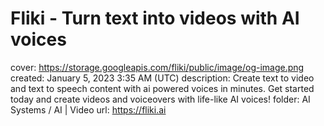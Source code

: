 # Fliki - Turn text into videos with AI voices

cover: https://storage.googleapis.com/fliki/public/image/og-image.png
created: January 5, 2023 3:35 AM (UTC)
description: Create text to video and text to speech content with ai powered voices in minutes. Get started today and create videos and voiceovers with life-like AI voices!
folder: AI Systems / AI | Video
url: https://fliki.ai
